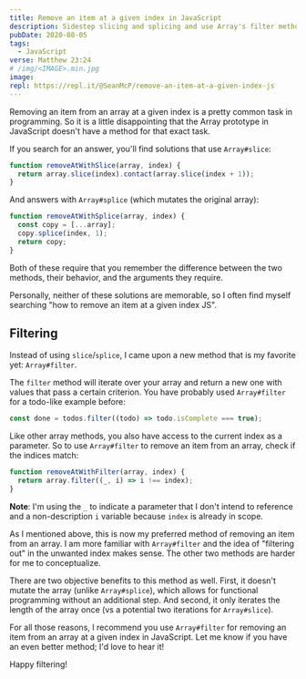 ```yaml
---
title: Remove an item at a given index in JavaScript
description: Sidestep slicing and splicing and use Array's filter method for a no-hassle solution.
pubDate: 2020-08-05
tags:
  - JavaScript
verse: Matthew 23:24
# /img/<IMAGE>.min.jpg
image:
repl: https://repl.it/@SeanMcP/remove-an-item-at-a-given-index-js
---
```


Removing an item from an array at a given index is a pretty common task in programming. So it is a little disappointing that the Array prototype in JavaScript doesn't have a method for that exact task.

If you search for an answer, you'll find solutions that use `Array#slice`:

```js
function removeAtWithSlice(array, index) {
  return array.slice(index).contact(array.slice(index + 1));
}
```

And answers with `Array#splice` (which mutates the original array):

```js
function removeAtWithSplice(array, index) {
  const copy = [...array];
  copy.splice(index, 1);
  return copy;
}
```

Both of these require that you remember the difference between the two methods, their behavior, and the arguments they require.

Personally, neither of these solutions are memorable, so I often find myself searching "how to remove an item at a given index JS".

## Filtering

Instead of using `slice`/`splice`, I came upon a new method that is my favorite yet: `Array#filter`.

The `filter` method will iterate over your array and return a new one with values that pass a certain criterion. You have probably used `Array#filter` for a todo-like example before:

```js
const done = todos.filter((todo) => todo.isComplete === true);
```

Like other array methods, you also have access to the current index as a parameter. So to use `Array#filter` to remove an item from an array, check if the indices match:

```js
function removeAtWithFilter(array, index) {
  return array.filter((_, i) => i !== index);
}
```

**Note**: I'm using the `_` to indicate a parameter that I don't intend to reference and a non-description `i` variable because `index` is already in scope.

As I mentioned above, this is now my preferred method of removing an item from an array. I am more familiar with `Array#filter` and the idea of "filtering out" in the unwanted index makes sense. The other two methods are harder for me to conceptualize.

There are two objective benefits to this method as well. First, it doesn't mutate the array (unlike `Array#splice`), which allows for functional programming without an additional step. And second, it only iterates the length of the array once (vs a potential two iterations for `Array#slice`).

For all those reasons, I recommend you use `Array#filter` for removing an item from an array at a given index in JavaScript. Let me know if you have an even better method; I'd love to hear it!

Happy filtering!
